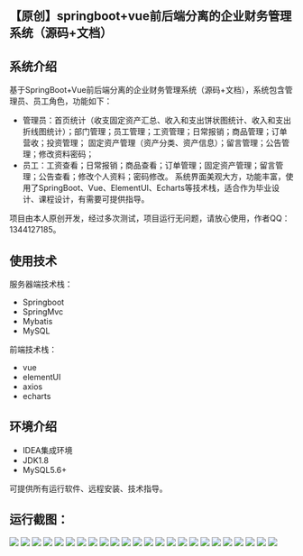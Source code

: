 ## 【原创】springboot+vue前后端分离的企业财务管理系统（源码+文档）

## 系统介绍

基于SpringBoot+Vue前后端分离的企业财务管理系统（源码+文档），系统包含管理员、员工角色，功能如下：
- 管理员：首页统计（收支固定资产汇总、收入和支出饼状图统计、收入和支出折线图统计）；部门管理；员工管理；工资管理；日常报销；商品管理；订单营收；投资管理；
固定资产管理（资产分类、资产信息）；留言管理；公告管理；修改资料密码；
- 员工：工资查看；日常报销；商品查看；订单管理；固定资产管理；留言管理；公告查看；修改个人资料；密码修改。
系统界面美观大方，功能丰富，使用了SpringBoot、Vue、ElementUI、Echarts等技术栈，适合作为毕业设计、课程设计，有需要可提供指导。

项目由本人原创开发，经过多次测试，项目运行无问题，请放心使用，作者QQ：1344127185。

## 使用技术

服务器端技术栈：

- Springboot
- SpringMvc
- Mybatis
- MySQL

前端技术栈：

- vue
- elementUI
- axios
- echarts

## 环境介绍

- IDEA集成环境
- JDK1.8
- MySQL5.6+

可提供所有运行软件、远程安装、技术指导。

## 运行截图：
![](https://github.com/itcoderyhl/company-finance-server/blob/main/images/1.png)
![](https://github.com/itcoderyhl/company-finance-server/blob/main/images/2.png)
![](https://github.com/itcoderyhl/company-finance-server/blob/main/images/3.png)
![](https://github.com/itcoderyhl/company-finance-server/blob/main/images/4.png)
![](https://github.com/itcoderyhl/company-finance-server/blob/main/images/5.png)
![](https://github.com/itcoderyhl/company-finance-server/blob/main/images/6.png)
![](https://github.com/itcoderyhl/company-finance-server/blob/main/images/7.png)
![](https://github.com/itcoderyhl/company-finance-server/blob/main/images/8.png)
![](https://github.com/itcoderyhl/company-finance-server/blob/main/images/9.png)
![](https://github.com/itcoderyhl/company-finance-server/blob/main/images/10.png)
![](https://github.com/itcoderyhl/company-finance-server/blob/main/images/11.png)
![](https://github.com/itcoderyhl/company-finance-server/blob/main/images/12.png)
![](https://github.com/itcoderyhl/company-finance-server/blob/main/images/13.png)
![](https://github.com/itcoderyhl/company-finance-server/blob/main/images/14.png)
![](https://github.com/itcoderyhl/company-finance-server/blob/main/images/15.png)
![](https://github.com/itcoderyhl/company-finance-server/blob/main/images/16.png)
![](https://github.com/itcoderyhl/company-finance-server/blob/main/images/17.png)
![](https://github.com/itcoderyhl/company-finance-server/blob/main/images/18.png)
![](https://github.com/itcoderyhl/company-finance-server/blob/main/images/19.png)
![](https://github.com/itcoderyhl/company-finance-server/blob/main/images/20.png)
![](https://github.com/itcoderyhl/company-finance-server/blob/main/images/21.png)
![](https://github.com/itcoderyhl/company-finance-server/blob/main/images/22.png)
![](https://github.com/itcoderyhl/company-finance-server/blob/main/images/23.png)
![](https://github.com/itcoderyhl/company-finance-server/blob/main/images/24.png)
